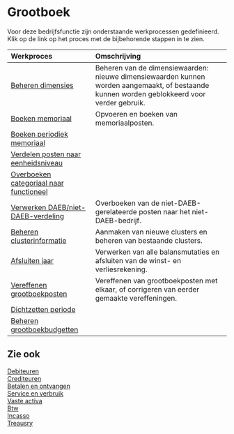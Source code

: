 # Grootboek

Voor deze bedrijfsfunctie zijn onderstaande werkprocessen gedefinieerd. Klik op de link op het proces met de bijbehorende stappen in te zien.

Werkproces | Omschrijving
:--- | :---
[Beheren dimensies](beheren-dimensies/) |  Beheren van de dimensiewaarden: nieuwe dimensiewaarden kunnen worden aangemaakt, of bestaande kunnen worden geblokkeerd voor verder gebruik.
[Boeken memoriaal](boeken-memoriaal/) |  Opvoeren en boeken van memoriaalposten.
[Boeken periodiek memoriaal](boeken-periodiek-memoriaal/) | 
[Verdelen posten naar eenheidsniveau](verdelen-kosten-naar-eenheidsniveau/) | 
[Overboeken categoriaal naar functioneel](overboeken-categoriaal-naar-functioneel/) | 
[Verwerken DAEB/niet-DAEB-verdeling](verwerken-daeb-niet-daeb-verdeling/) | Overboeken van de niet-DAEB-gerelateerde posten naar het niet-DAEB-bedrijf.
[Beheren clusterinformatie](beheren-clusterinformatie/) | Aanmaken van nieuwe clusters en beheren van bestaande clusters.
[Afsluiten jaar](afsluiten-jaar/) | Verwerken van alle balansmutaties en afsluiten van de winst- en verliesrekening.
[Vereffenen grootboekposten](vereffenen-grootboekposten/) | Vereffenen van grootboekposten met elkaar, of corrigeren van eerder gemaakte vereffeningen.
[Dichtzetten periode](dichtzetten-periode/) | 
[Beheren grootboekbudgetten](beheren-grootboekbudgetten/) | 

## Zie ook

[Debiteuren](../debiteuren/)  
[Crediteuren](../crediteuren/)  
[Betalen en ontvangen](../betalen-en-ontvangen/)  
[Service en verbruik](../service-en-verbruik/)  
[Vaste activa](../vaste-activa/)  
[Btw](../btw/)  
[Incasso](../incasso/)  
[Treausry](../treasury/)
